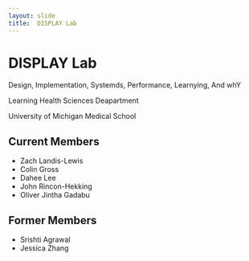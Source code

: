 ```yaml
---
layout: slide
title:  DISPLAY Lab
---
```

# DISPLAY Lab
Design, Implementation, Systemds, Performance, Learnying, And whY

Learning Health Sciences Deapartment

University of Michigan Medical School

## Current Members
- Zach Landis-Lewis
- Colin Gross
- Dahee Lee
- John Rincon-Hekking
- Oliver Jintha Gadabu

## Former Members
- Srishti Agrawal
- Jessica Zhang
